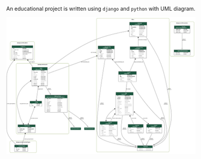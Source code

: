 An educational project is written using `django` and `python` with
UML diagram.

![Filmbase models](docs/filmbase_models.png)